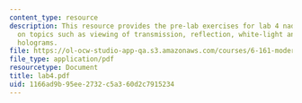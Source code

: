 ```yaml
---
content_type: resource
description: This resource provides the pre-lab exercises for lab 4 nad in-lab exercises
  on topics such as viewing of transmission, reflection, white-light and computer-generated
  holograms.
file: https://ol-ocw-studio-app-qa.s3.amazonaws.com/courses/6-161-modern-optics-project-laboratory-fall-2005/1166ad9b95ee2732c5a360d2c7915234_lab4.pdf
file_type: application/pdf
resourcetype: Document
title: lab4.pdf
uid: 1166ad9b-95ee-2732-c5a3-60d2c7915234
---
```

